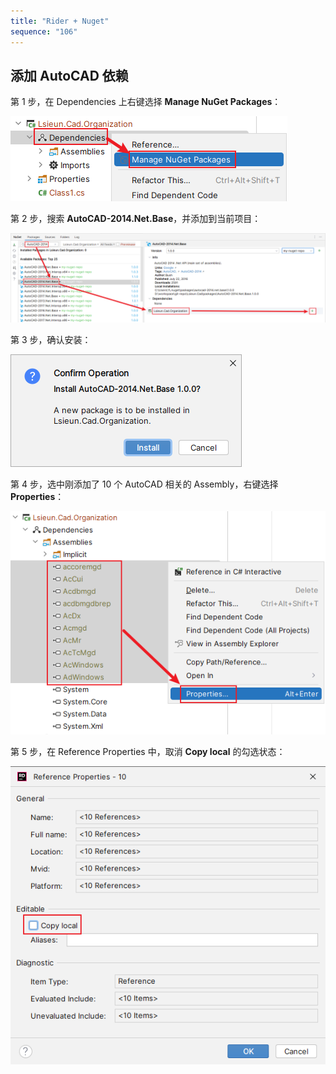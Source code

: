 ```yaml
---
title: "Rider + Nuget"
sequence: "106"
---
```


## 添加 AutoCAD 依赖

第 1 步，在 Dependencies 上右键选择 **Manage NuGet Packages**：

![](/assets/images/cad/csharp/rider/rider-manage-nuget-packages.png)

第 2 步，搜索 **AutoCAD-2014.Net.Base**，并添加到当前项目：

![](/assets/images/cad/csharp/rider/rider-add-autocad-2014-packages.png)

第 3 步，确认安装：

![](/assets/images/cad/csharp/rider/rider-install-autocad-2014-confirm.png)

第 4 步，选中刚添加了 10 个 AutoCAD 相关的 Assembly，右键选择 **Properties**：

![](/assets/images/cad/csharp/rider/rider-autocad-2014-assembly-properties.png)

第 5 步，在 Reference Properties 中，取消 **Copy local** 的勾选状态：

![](/assets/images/cad/csharp/rider/rider-autocad-2014-assembly-copy-local-false.png)



